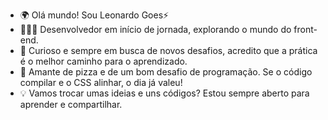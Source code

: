 - 🌍 Olá mundo! Sou Leonardo Goes⚡
- 👨🏽‍💻 Desenvolvedor em início de jornada, explorando o mundo do front-end.
- 🦉 Curioso e sempre em busca de novos desafios, acredito que a prática é o melhor caminho para o aprendizado.
- 🍕 Amante de pizza e de um bom desafio de programação. Se o código compilar e o CSS alinhar, o dia já valeu!
- 💡 Vamos trocar umas ideias e uns códigos? Estou sempre aberto para aprender e compartilhar.

<!---
leonardogooes/leonardogooes is a ✨ special ✨ repository because its `README.md` (this file) appears on your GitHub profile.
You can click the Preview link to take a look at your changes.
--->
